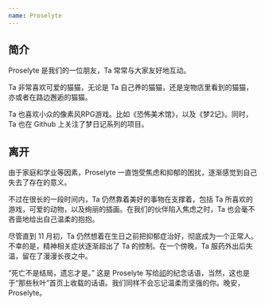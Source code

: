 ```yaml
---
name: Proselyte
---
```


## 简介

Proselyte 是我们的一位朋友，Ta 常常与大家友好地互动。

Ta 非常喜欢可爱的猫猫，无论是 Ta 自己养的猫猫，还是宠物店里看到的猫猫，亦或者在路边邂逅的猫猫。

Ta 也喜欢小众的像素风RPG游戏。比如《恐怖美术馆》，以及《梦2记》。同时，Ta 也在 Github 上关注了梦日记系列的项目。

## 离开

由于家庭和学业等因素，Proselyte 一直饱受焦虑和抑郁的困扰，逐渐感觉到自己失去了存在的意义。

不过在很长的一段时间内，Ta 仍然靠着美好的事物在支撑着，包括 Ta 所喜欢的游戏，可爱的动物，以及绚丽的插画。在我们的伙伴陷入焦虑之时，Ta 也会毫不吝啬地给出自己温柔的抱抱。

尽管直到 11 月初，Ta 仍然想着在生日之前把抑郁症治好，彻底成为一个正常人。不幸的是，精神相关症状逐渐超出了 Ta 的控制。在一个傍晚，Ta 服药外出后失温，留在了漫漫长夜之中。

“死亡不是结局，遗忘才是。” 这是 Proselyte 写给[祁](https://one-among.us/profile/qiqi233345)的纪念话语，当然，这也是于“那些秋叶”首页上收载的话语。我们同样不会忘记温柔而坚强的你。晚安，Proselyte。